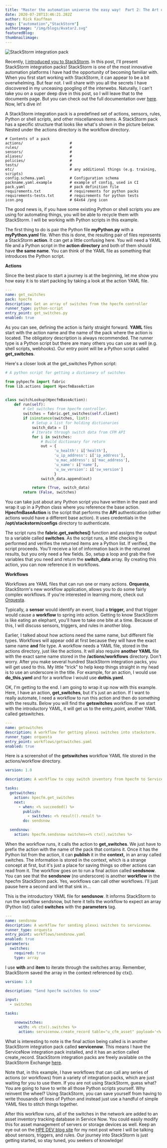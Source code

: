 ```yaml
---
title: "Master the automation universe the easy way!  Part 2: The Art of Packing! "
date: 2020-07-28T13:46:21.282Z
author: Rick Kauffman 
tags: ["automation","StackStorm"]
authorimage: "/img/blogs/Avatar2.svg"
featuredBlog:
thumbnailimage:
---
```

![StackStorm integration pack](https://hpe-developer-portal.s3.amazonaws.com/uploads/media/2020/7/stackstorm-part2-1-1595944683785.png)

Recently, [I introduced you to StackStorm](https://developer.hpe.com/blog/master-the-automation-universe-the-easy-way-part-1-introduction-to-stack). In this post, I'll present StackStorm integration packs! StackStorm is one of the most innovative automation platforms I have had the opportunity of becoming familiar with. When you first start working with StackStorm, it can appear to be a bit overwhelming. But fear not. I will share with you all the secrets I have discovered in my unceasing googling of the interwebs. Naturally, I can't take you on a super deep dive in this post, so I will leave that to the documents page. But you can check out the full documentation over [here](https://docs.stackstorm.com/packs.html). Now, let's dive in!

A StackStorm integration pack is a predefined set of actions, sensors, rules, Python or shell scripts, and other miscellaneous items. A StackStorm pack has a specific structure that looks like what's shown in the picture below. Nested under the actions directory is the workflow directory.

```
# Contents of a pack
actions/                     #
rules/                       #
sensors/                     #
aliases/                     #
policies/                    #
tests/                       #
etc/                         # any additional things (e.g. training, scripts)
config.schema.yaml           # Configuration schema
packname.yaml.example        # example of config, used in CI
pack.yaml                    # pack definition file
requirements.txt             # requirements for python packs
requirements-tests.txt       # requirements for python tests
icon.png                     # 64x64 /png icon                        
```
The good news is, if you have some existing Python or shell scripts you are using for automating things, you will be able to recycle them with StackStorm. I will be working with Python scripts in this example. 

The first thing to do is pair the Python file **myPython.py** with a **myPython.yaml** file. When this is done, the resulting pair of files represents a StackStorm **action**. It can get a little confusing here. You will need a YAML file and a Python script in the **action directory** and both of them should have **the same name**. You can think of the YAML file as something that introduces the Python script.

**Actions**

Since the best place to start a journey is at the beginning, let me show you how easy it is to start packing by taking a look at the action YAML file.


```yaml
---
name: get_switches
pack: hpecfm
description: Get an array of switches from the hpecfm controller
runner_type: python-script
entry_point: get_switches.py
enabled: true
```

As you can see, defining the action is fairly straight forward. **YAML** files start with the action name and the name of the pack where the action is located. The obligatory description is always recommended. The runner type is a Python script but there are many others you can use as well (e.g. shell scripts, webhooks). Our entry point will be a Python script called **get\_switches**.

Here's a closer look at the get\_switches Python script:


```python
# A python script for getting a dictionary of switches

from pyhpecfm import fabric
from lib.actions import HpecfmBaseAction


class switchLookup(HpecfmBaseAction):
    def run(self):
        # Get switches from hpecfm controller.
        switches = fabric.get_switches(self.client)
        if isinstance(switches, list):
            # Setup a list for holding dictionaries
            switch_data = []
            # Iterate through switch data from CFM API
            for i in switches:
                # Build dictionary for return
                out = {
                      'u_health': i['health'],
                      'u_ip_address': i['ip_address'],
                      'u_mac_address': i['mac_address'],
                      'u_name': i['name'],
                      'u_sw_version': i['sw_version']
                      }
                switch_data.append(out)

            return (True, switch_data)
        return (False, switches)
```

You can take just about any Python script you have written in the past and wrap it up in a Python class where you reference the base action. **HpecfmBaseAction** is the script that performs the **API** authentication (other actions would have a different base action). It uses credentials in the **/opt/stackstorm/configs** directory to authenticate.

The script runs the **fabric.get\_switches()** function and assigns the output to a variable called **switches**. As the script runs, a little checking is performed and verifies the returned items are a Python list. If verified, the script proceeds. You'll receive a lot of information back in the returned results, but you only need a few fields. So, setup a loop and grab the five variables that you need and return the **switch\_data** array. By creating this action, you can now reference it in workflows.

**Workflows**

Workflows are YAML files that can run one or many actions. **Orquesta**, StackStorm's new workflow application, allows you to do some fairly complex workflows. If you're interested in learning more, check out [Orquesta](https://docs.stackstorm.com/orquesta/index.html).

Typically, a **sensor** would identify an event, load a **trigger,** and that trigger would cause a **workflow** to spring into action. Getting to know StackStorm is like eating an elephant, you'll have to take one bite at a time. Because of this, I will discuss sensors, triggers, and rules in another blog.

Earlier, I talked about how actions need the same name, but different file types. Workflows will appear odd at first because they will have the exact same name **and** file type. A workflow needs a YAML file, stored in the actions directory, just like the actions. It will also require **another YAML** file with the exact same name stored in the **/actions/workflows** directory. Don't worry. After you make several hundred StackStorm integration packs, you will get used to this. My little "trick" to help keep things straight in my head is to use an underscore in the title. For example, for an action, I would use **do\_this.yaml** and for a workflow I would use **dothis.yaml**.

OK, I'm getting to the end. I am going to wrap it up now with this example. Here, I have an action, **get\_switches**, but it's just an action. If I want to really automate, I need a workflow to run this action and then do something with the results. Below you will find the **getswitches** workflow. If we start with the introductory YAML, it will get us to the entry\_point, another YAML called getswitches.


```yaml
---
name: getswitches
description: A workflow for getting plexxi switches into stackstorm.
runner_type: orquesta
entry_point: workflows/getswitches.yaml
enabled: true
```

Here is a screenshot of the **getswitches** workflow YAML file stored in the actions/workflow directory.


```yaml
version: 1.0

description: A workflow to copy switch inventory from hpecfm to ServiceNow.

tasks:
  getswitches:
    action: hpecfm.get_switches
    next:
      - when: <% succeeded() %>
        publish:
          - switches: <% result().result %>
        do: sendsnow

  sendsnow:
    action: hpecfm.sendsnow switches=<% ctx().switches %>
```

When the workflow runs, it calls the action to **get\_switches**. We just have to prefix the action with the name of the pack that contains it. Once it has the Python list from the action, it can **publish** it in the **context,** in an array called switches. The information is stored in the context, which is a strange concept at first, but it's just a place for saving things so other actions can read from it. The workflow goes on to run a final action called **sendsnow**. You can see that the **sendsnow** (no underscore) is another **workflow** in the hpecfm StackStorm pack. Yes, workflows can call other workflows. I'll just pause here a second and let that sink in…

This is the introductory YAML file for **sendsnow**. It informs StackStorm to run the workflow sendsnow, but here it tells the workflow to expect an array (Python list) called **switches** with the **parameters** tag.


```yaml
---
name: sendsnow
description: A workflow for sending plexxi switches to servicenow.
runner_type: orquesta
entry_point: workflows/sendsnow.yaml
enabled: true
parameters:
  switches:
    required: true
    type: array
```

I use **with** and **item** to iterate through the switches array. Remember, StackStorm saved the array in the context referenced by ctx().


```yaml
version: 1.0

description: "Send hpecfm switches to snow"

input:
  - switches

tasks:

    snowswitches:
      with: <% ctx().switches %>
      action: servicenow.create_record table="u_cfm_asset" payload='<% item() %>'
```

What is interesting to note is the final action being called is in another StackStorm integration pack called **servicenow**. This means I have the ServiceNow integration pack installed, and it has an action called create\_record. StackStorm integration packs are freely available on the StackStorm Exchange [here](https://exchange.stackstorm.org/).

Note that, in this example, I have workflows that can call any series of actions (or workflows) from a variety of integration packs, which are just waiting for you to use them. If you are not using StackStorm, guess what? You are going to have to write all those Python scripts yourself. Why reinvent the wheel? Using StackStorm, you can save yourself from having to write thousands of lines of Python and instead just use a handful of simple YAML files to stitch things together.

After this workflow runs, all of the switches in the network are added to an asset inventory tracking database in Service Now. You could easily modify this for asset management of servers or storage devices as well. Keep an eye out on the [HPE DEV blog site](https://developer.hpe.com/blog) for my next post where I will be talking about sensors, triggers, and rules. Our journey into StackStorm is just getting started, so stay tuned, you seekers of knowledge!